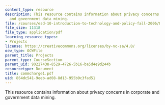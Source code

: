 ```yaml
---
content_type: resource
description: This resource contains information about privacy concerns in corporate
  and government data mining.
file: /courses/esd-10-introduction-to-technology-and-policy-fall-2006/864dc5419eebad088d13955b9c3fad51_commcharge1.pdf
file_size: 11318
file_type: application/pdf
learning_resource_types:
- Projects
license: https://creativecommons.org/licenses/by-nc-sa/4.0/
ocw_type: OCWFile
parent_title: Projects
parent_type: CourseSection
parent_uid: 90227438-8529-4726-5b16-ba5d4e9d244b
resourcetype: Document
title: commcharge1.pdf
uid: 864dc541-9eeb-ad08-8d13-955b9c3fad51
---
```

This resource contains information about privacy concerns in corporate and government data mining.